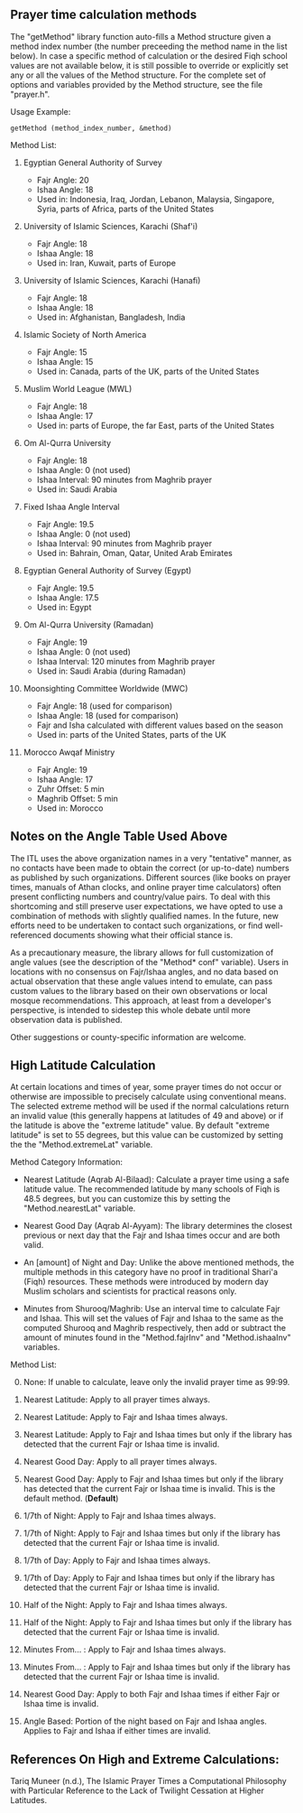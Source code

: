 ##  Prayer time calculation methods

The "getMethod" library function auto-fills a Method structure given a
method index number (the number preceeding the method name in the list
below). In case a specific method of calculation or the desired Fiqh
school values are not available below, it is still possible to
override or explicitly set any or all the values of the Method
structure. For the complete set of options and variables provided by
the Method structure, see the file "prayer.h".

        
Usage Example: 

```        
getMethod (method_index_number, &method)
```
        
Method List: 
        
1. Egyptian General Authority of Survey
	* Fajr Angle: 20
	* Ishaa Angle: 18
	* Used in: Indonesia, Iraq, Jordan, Lebanon, Malaysia, Singapore, Syria, parts of Africa, parts of the United States

2. University of Islamic Sciences, Karachi (Shaf'i)
	* Fajr Angle: 18
	* Ishaa Angle: 18
	* Used in: Iran, Kuwait, parts of Europe                                           
                            
3. University of Islamic Sciences, Karachi (Hanafi)
	* Fajr Angle: 18
	* Ishaa Angle: 18
	* Used in: Afghanistan, Bangladesh, India

4. Islamic Society of North America
	* Fajr Angle: 15
	* Ishaa Angle: 15
	* Used in: Canada, parts of the UK, parts of the United States

5. Muslim World League (MWL)
	* Fajr Angle: 18
	* Ishaa Angle: 17
	* Used in: parts of Europe, the far East, parts of the United States

6. Om Al-Qurra University
	* Fajr Angle: 18
	* Ishaa Angle: 0 (not used)
	* Ishaa Interval: 90 minutes from Maghrib prayer
	* Used in: Saudi Arabia

7. Fixed Ishaa Angle Interval
	* Fajr Angle: 19.5
	* Ishaa Angle: 0 (not used)
	* Ishaa Interval: 90 minutes from Maghrib prayer
	* Used in: Bahrain, Oman, Qatar, United Arab Emirates

8. Egyptian General Authority of Survey (Egypt)
	* Fajr Angle: 19.5
	* Ishaa Angle: 17.5
	* Used in: Egypt

9. Om Al-Qurra University (Ramadan)
	* Fajr Angle: 19
	* Ishaa Angle: 0 (not used)
	* Ishaa Interval: 120 minutes from Maghrib prayer
	* Used in: Saudi Arabia (during Ramadan)

10. Moonsighting Committee Worldwide (MWC)
	* Fajr Angle: 18 (used for comparison)
	* Ishaa Angle: 18 (used for comparison)
	* Fajr and Isha calculated with different values based on the season
	* Used in: parts of the United States, parts of the UK

10. Morocco Awqaf Ministry
	* Fajr Angle: 19
	* Ishaa Angle: 17
	* Zuhr Offset: 5 min
	* Maghrib Offset: 5 min
	* Used in: Morocco


##  Notes on the Angle Table Used Above

The ITL uses the above organization names in a very "tentative"
manner, as no contacts have been made to obtain the correct (or
up-to-date) numbers as published by such organizations. Different
sources (like books on prayer times, manuals of Athan clocks, and
online prayer time calculators) often present conflicting numbers and
country/value pairs. To deal with this shortcoming and still preserve
user expectations, we have opted to use a combination of methods with
slightly qualified names. In the future, new efforts
need to be undertaken to contact such organizations, or find
well-referenced documents showing what their official stance is.

As a precautionary measure, the library allows for full customization
of angle values (see the description of the "Method* conf"
variable). Users in locations with no consensus on Fajr/Ishaa
angles, and no data based on actual observation that these angle
values intend to emulate, can pass custom values to the library based
on their own observations or local mosque recommendations. This
approach, at least from a developer's perspective, is intended to
sidestep this whole debate until more observation data is published.

Other suggestions or county-specific information are welcome.


## High Latitude Calculation

At certain locations and times of year, some prayer times do not occur
or otherwise are impossible to precisely calculate using conventional
means. The selected extreme method will be used if the normal calculations
return an invalid value (this generally happens at latitudes of 49 and above)
or if the latitude is above the "extreme latitude" value. By default 
"extreme latitude" is set to 55 degrees, but this value can be customized 
by setting the the "Method.extremeLat" variable.

Method Category Information:

* Nearest Latitude (Aqrab Al-Bilaad): Calculate a prayer time
 using a safe latitude value. The recommended latitude by
 many schools of Fiqh is 48.5 degrees, but you can customize
 this by setting the "Method.nearestLat" variable.

* Nearest Good Day (Aqrab Al-Ayyam): The library determines
 the closest previous or next day that the Fajr and Ishaa
 times occur and are both valid.

* An [amount] of Night and Day: Unlike the above mentioned
 methods, the multiple methods in this category have no proof
 in traditional Shari'a (Fiqh) resources. These methods were
 introduced by modern day Muslim scholars and scientists for
 practical reasons only.

* Minutes from Shurooq/Maghrib: Use an interval time to
 calculate Fajr and Ishaa. This will set the values of Fajr
 and Ishaa to the same as the computed Shurooq and Maghrib
 respectively, then add or subtract the amount of minutes
 found in the "Method.fajrInv" and "Method.ishaaInv"
 variables.

Method List:
      
0. None: If unable to calculate, leave only the invalid prayer
        time as 99:99.
          
1. Nearest Latitude: Apply to all prayer times always.

2. Nearest Latitude: Apply to Fajr and Ishaa times always.

3. Nearest Latitude: Apply to Fajr and Ishaa times but only if
                    the library has detected that the current
                    Fajr or Ishaa time is invalid.

4. Nearest Good Day: Apply to all prayer times always.

5. Nearest Good Day: Apply to Fajr and Ishaa times but only if
                    the library has detected that the current
                    Fajr or Ishaa time is invalid. This is the
                    default method. (**Default**)

6. 1/7th of Night: Apply to Fajr and Ishaa times always.

7. 1/7th of Night: Apply to Fajr and Ishaa times but only if
                    the library has detected that the current
                    Fajr or Ishaa time is invalid.

8. 1/7th of Day: Apply to Fajr and Ishaa times always.

9. 1/7th of Day: Apply to Fajr and Ishaa times but only if the
                    library has detected that the current Fajr
                    or Ishaa time is invalid.

10. Half of the Night: Apply to Fajr and Ishaa times always.

11. Half of the Night: Apply to Fajr and Ishaa times but only
                      if the library has detected that the
                      current Fajr or Ishaa time is
                      invalid.

12. Minutes From... : Apply to Fajr and Ishaa times always.

13. Minutes From... : Apply to Fajr and Ishaa times but only if
                     the library has detected that the
                     current Fajr or Ishaa time is invalid.
                     
14. Nearest Good Day: Apply to both Fajr and Ishaa times if
                     either Fajr or Ishaa time is invalid.

15. Angle Based: Portion of the night based on Fajr and Ishaa angles.
                      Applies to Fajr and Ishaa if either times are invalid.



## References On High and Extreme Calculations:

Tariq Muneer (n.d.), The Islamic Prayer Times a Computational
Philosophy with Particular Reference to the Lack of Twilight Cessation
at Higher Latitudes.
